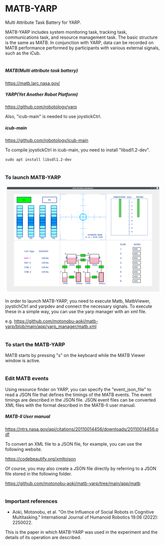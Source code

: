 # MATB-YARP

Multi Attribute Task Battery for YARP.

MATB-YARP includes system monitoring task, tracking task, communications task, and resource management task. The basic structure is the same as MATB.
In conjunction with YARP, data can be recorded on MATB performance performed by participants with various external signals, such as the iCub.

#
##### MATB(Multi attribute task battery)

https://matb.larc.nasa.gov/

##### YARP(Yet Another Robot Platform)

https://github.com/robotology/yarp

Also, "icub-main" is needed to use joystickCtrl.

##### icub-main

https://github.com/robotology/icub-main

To compile joystickCtrl in icub-main, you need to install "libsdl1.2-dev".
````
sudo apt install libsdl1.2-dev
````

#
### To launch MATB-YARP
![MATB-YARP](https://github.com/motonobu-aoki/matb-yarp/blob/main/images/MATB-YARP.png)

In order to launch MATB-YARP, you need to execute Matb, MatbViewer, joystichCtrl and yarpdev and connect the necessary signals.
To execute these in a simple way, you can use the yarp manager with an xml file.

e.g. https://github.com/motonobu-aoki/matb-yarp/blob/main/app/yarp_manager/matb.xml
#
### To start the MATB-YARP
MATB starts by pressing "s" on the keyboard while the MATB Viewer window is active.

#
### Edit MATB events

Using resource finder on YARP, you can specify the "event_json_file" to read a JSON file that defines the timings of the MATB events.
The event timings are described in the JSON file. JSON event files can be converted XML files with the format described in the MATB-II user manual.

##### MATB-II User manual

https://ntrs.nasa.gov/api/citations/20110014456/downloads/20110014456.pdf

To convert an XML file to a JSON file, for example, you can use the following website.

https://codebeautify.org/xmltojson

Of course, you may also create a JSON file directly by referring to a JSON file stored in the following folder.

https://github.com/motonobu-aoki/matb-yarp/tree/main/app/matb

#

### Important references
- Aoki, Motonobu, et al. "On the Influence of Social Robots in Cognitive Multitasking." International Journal of Humanoid Robotics 19.06 (2022): 2250022.

This is the paper in which MATB-YARP was used in the experiment and the details of its operation are described.
